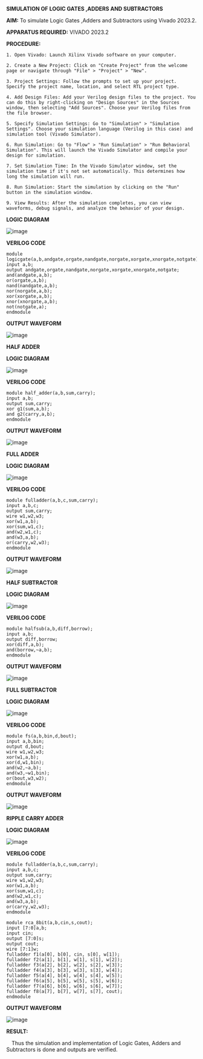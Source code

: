 
**SIMULATION OF LOGIC GATES ,ADDERS AND SUBTRACTORS**

**AIM:** 
To simulate Logic Gates ,Adders and Subtractors using Vivado 2023.2.

**APPARATUS REQUIRED:**
VIVADO 2023.2

**PROCEDURE:** 
```
1. Open Vivado: Launch Xilinx Vivado software on your computer.

2. Create a New Project: Click on "Create Project" from the welcome page or navigate through "File" > "Project" > "New".

3. Project Settings: Follow the prompts to set up your project. Specify the project name, location, and select RTL project type.

4. Add Design Files: Add your Verilog design files to the project. You can do this by right-clicking on "Design Sources" in the Sources window, then selecting "Add Sources". Choose your Verilog files from the file browser.

5. Specify Simulation Settings: Go to "Simulation" > "Simulation Settings". Choose your simulation language (Verilog in this case) and simulation tool (Vivado Simulator).

6. Run Simulation: Go to "Flow" > "Run Simulation" > "Run Behavioral Simulation". This will launch the Vivado Simulator and compile your design for simulation.

7. Set Simulation Time: In the Vivado Simulator window, set the simulation time if it's not set automatically. This determines how long the simulation will run.

8. Run Simulation: Start the simulation by clicking on the "Run" button in the simulation window.

9. View Results: After the simulation completes, you can view waveforms, debug signals, and analyze the behavior of your design.
```

**LOGIC DIAGRAM**

 ![image](https://github.com/Lokeshmb005/VLSI-LAB-EXP-1/assets/159941167/fa4a02e5-e487-4993-add9-0fc9130d2399)

**VERILOG CODE** 
```
module logicgate(a,b,andgate,orgate,nandgate,norgate,xorgate,xnorgate,notgate);
input a,b;
output andgate,orgate,nandgate,norgate,xorgate,xnorgate,notgate;
and(andgate,a,b);
or(orgate,a,b);
nand(nandgate,a,b);
nor(norgate,a,b);
xor(xorgate,a,b);
xnor(xnorgate,a,b);
not(notgate,a);
endmodule
```

**OUTPUT WAVEFORM**

 ![image](https://github.com/Lokeshmb005/VLSI-LAB-EXP-1/assets/159941167/0860f246-c179-43a9-87f8-401e52e093cb)


**HALF ADDER**

**LOGIC DIAGRAM**

 ![image](https://github.com/Lokeshmb005/VLSI-LAB-EXP-1/assets/159941167/9e6b6d3d-73e4-4668-8bce-ad710dc79f1b)

**VERILOG CODE**
```
module half_adder(a,b,sum,carry);
input a,b;
output sum,carry;
xor g1(sum,a,b);
and g2(carry,a,b);
endmodule 

```

**OUTPUT WAVEFORM**

 ![image](https://github.com/Lokeshmb005/VLSI-LAB-EXP-1/assets/159941167/8b013ca6-ce21-4072-98cd-0e58ed642b8d)

**FULL ADDER**

**LOGIC DIAGRAM**

 ![image](https://github.com/Lokeshmb005/VLSI-LAB-EXP-1/assets/159941167/370791c7-9429-4a69-a027-22c12e235fd5)

**VERILOG CODE**
```
module fulladder(a,b,c,sum,carry);
input a,b,c;
output sum,carry;
wire w1,w2,w3;
xor(w1,a,b);
xor(sum,w1,c);
and(w2,w1,c);
and(w3,a,b);
or(carry,w2,w3);
endmodule
```
**OUTPUT WAVEFORM**

 ![image](https://github.com/Lokeshmb005/VLSI-LAB-EXP-1/assets/159941167/ae2a9aa7-c856-45c8-b8a8-9d55428d3f89)

**HALF SUBTRACTOR**

**LOGIC DIAGRAM**

 ![image](https://github.com/Lokeshmb005/VLSI-LAB-EXP-1/assets/159941167/4df410ca-40cb-457a-a7e7-08f72b5b4833)


**VERILOG CODE**
```
module halfsub(a,b,diff,borrow);
input a,b;
output diff,borrow;
xor(diff,a,b);
and(borrow,~a,b);
endmodule
```
**OUTPUT WAVEFORM**

 ![image](https://github.com/Lokeshmb005/VLSI-LAB-EXP-1/assets/159941167/5b4b5d80-2a60-47f1-98e7-692736d1fb74)

**FULL SUBTRACTOR**

**LOGIC DIAGRAM**

![image](https://github.com/Lokeshmb005/VLSI-LAB-EXP-1/assets/159941167/e3b6b6c2-6340-4eeb-802a-9bd08394639d)
 
**VERILOG CODE** 
```
module fs(a,b,bin,d,bout);
input a,b,bin;
output d,bout;
wire w1,w2,w3;
xor(w1,a,b);
xor(d,w1,bin);
and(w2,~a,b);
and(w3,~w1,bin);
or(bout,w3,w2);
endmodule
```
**OUTPUT WAVEFORM**

 ![image](https://github.com/Lokeshmb005/VLSI-LAB-EXP-1/assets/159941167/76488ae6-1f71-4bbc-868a-84aa4d1d94e0)


**RIPPLE CARRY ADDER**

**LOGIC DIAGRAM**

 ![image](https://github.com/Lokeshmb005/VLSI-LAB-EXP-1/assets/159941167/f961ac8c-a557-4309-96a2-2b16a8bc8321)

**VERILOG CODE** 
```
module fulladder(a,b,c,sum,carry);
input a,b,c;
output sum,carry;
wire w1,w2,w3;
xor(w1,a,b);
xor(sum,w1,c);
and(w2,w1,c);
and(w3,a,b);
or(carry,w2,w3);
endmodule

module rca_8bit(a,b,cin,s,cout);
input [7:0]a,b;
input cin;
output [7:0]s;
output cout;
wire [7:1]w;
fulladder f1(a[0], b[0], cin, s[0], w[1]);
fulladder f2(a[1], b[1], w[1], s[1], w[2]);
fulladder f3(a[2], b[2], w[2], s[2], w[3]);
fulladder f4(a[3], b[3], w[3], s[3], w[4]);
fulladder f5(a[4], b[4], w[4], s[4], w[5]);
fulladder f6(a[5], b[5], w[5], s[5], w[6]);
fulladder f7(a[6], b[6], w[6], s[6], w[7]);
fulladder f8(a[7], b[7], w[7], s[7], cout);
endmodule
```

**OUTPUT WAVEFORM**

 ![image](https://github.com/Lokeshmb005/VLSI-LAB-EXP-1/assets/159941167/6ca07915-f6d5-48ce-b000-875d8918bafa)

**RESULT:**

 Thus the simulation and implementation of Logic Gates, Adders and Subtractors is done and outputs are verified.

